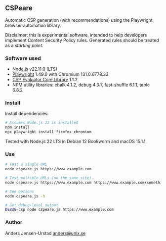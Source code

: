 ## CSPeare
Automatic CSP generation (with recommendations) using the Playwright browser automation library.

Disclaimer: this is experimental software, intended to help developers implement Content Security Policy rules.
Generated rules should be treated as a _starting point_.

### Software used
* [Node.js](https://nodejs.org) v22.11.0 (LTS)
* [Playwright](https://playwright.dev/) 1.49.0 with Chromium 131.0.6778.33
* [CSP Evaluator Core Library](https://github.com/google/csp-evaluator) 1.1.2
* NPM utility libraries: chalk 4.1.2, debug 4.3.7, fast-shuffle 6.1.1, table 6.8.2

### Install
Install dependencies:
```bash
# Assumes Node.js 22 is installed
npm install
npx playwright install firefox chromium
```

Tested with Node.js 22 LTS in Debian 12 Bookworm and macOS 15.1.1. 

### Use
```bash
# Test a single URL
node cspeare.js https://www.example.com

# Test multiple URLs (on the same site)
node cspeare.js https://www.example.com https://www.example.com/something

# See options
node cspeare.js -h

# Get debug-level output
DEBUG=csp node cspeare.js https://www.example.com
```

### Author
Anders Jensen-Urstad <anders@unix.se>
